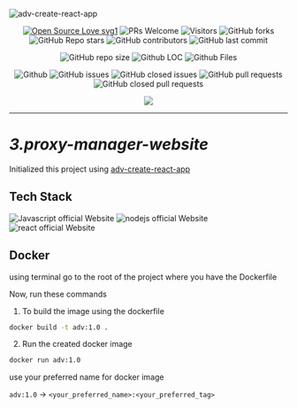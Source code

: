 ![adv-create-react-app](https://socialify.git.ci/dev-AshishRanjan/adv-create-react-app/image?description=1&font=KoHo&forks=1&issues=1&language=1&owner=1&pulls=1&stargazers=1&theme=Auto)

<div align="center">
 <p>
   
[![Open Source Love svg1](https://badges.frapsoft.com/os/v1/open-source.svg?v=103)](https://github.com/ellerbrock/open-source-badges/)
![PRs Welcome](https://img.shields.io/badge/PRs-welcome-brightgreen.svg?style=flat)
![Visitors](https://api.visitorbadge.io/api/visitors?path=dev-AshishRanjan%2Fadv-create-react-app%20&countColor=%23263759&style=flat)
![GitHub forks](https://img.shields.io/github/forks/dev-AshishRanjan/adv-create-react-app)
![GitHub Repo stars](https://img.shields.io/github/stars/dev-AshishRanjan/adv-create-react-app)
![GitHub contributors](https://img.shields.io/github/contributors/dev-AshishRanjan/adv-create-react-app)
![GitHub last commit](https://img.shields.io/github/last-commit/dev-AshishRanjan/adv-create-react-app)
  
![GitHub repo size](https://img.shields.io/github/repo-size/dev-AshishRanjan/adv-create-react-app)
![Github LOC](https://tokei.rs/b1/github/dev-AshishRanjan/adv-create-react-app)
![Github Files](https://tokei.rs/b1/github/dev-AshishRanjan/adv-create-react-app?category=files)

![Github](https://img.shields.io/github/license/dev-AshishRanjan/adv-create-react-app)
![GitHub issues](https://img.shields.io/github/issues/dev-AshishRanjan/adv-create-react-app)
![GitHub closed issues](https://img.shields.io/github/issues-closed-raw/dev-AshishRanjan/adv-create-react-app)
![GitHub pull requests](https://img.shields.io/github/issues-pr/dev-AshishRanjan/adv-create-react-app)
![GitHub closed pull requests](https://img.shields.io/github/issues-pr-closed/dev-AshishRanjan/adv-create-react-app)

 </p>
</div>

<p align="center">
  <img align="center" src="https://readme-typing-svg.herokuapp.com?color=%23${textVal}&lines=+👋🏻+Welcome+to+3.proxy-manager-website+👋🏻;👨🏻‍💻+Lets+Build+Together+👩🏻‍💻;💡+Get+To+Know+More+About+CRA!+💡;🌐+Check+our+package+🌐;🙏🏻+Thanks+for+Contributing+🙏🏻"
 <img src= 'https://capsule-render.vercel.app/api?type=rect&color=gradient&height=2.5'/>
</p>

---

# **_3.proxy-manager-website_**

Initialized this project using [adv-create-react-app](https://github.com/dev-AshishRanjan/adv-create-react-app)

## Tech Stack

<p>
    <img src="https://img.shields.io/badge/javascript-7c3aed?style=for-the-badge&logo=javascript&logoColor=white" alt="Javascript official Website"/>
    <img src="https://img.shields.io/badge/Node.js-7c3aed?style=for-the-badge&logo=node.js&logoColor=white" alt="nodejs official Website"/>
    <img src="https://img.shields.io/badge/react-7c3aed?style=for-the-badge&logo=react&logoColor=white" alt="react official Website"/>
</p>

## Docker

using terminal go to the root of the project where you have the Dockerfile

Now, run these commands

1. To build the image using the dockerfile

```sh
docker build -t adv:1.0 .
```

2. Run the created docker image

```sh
docker run adv:1.0
```

use your preferred name for docker image

`adv:1.0` -> `<your_preferred_name>:<your_preferred_tag>`
